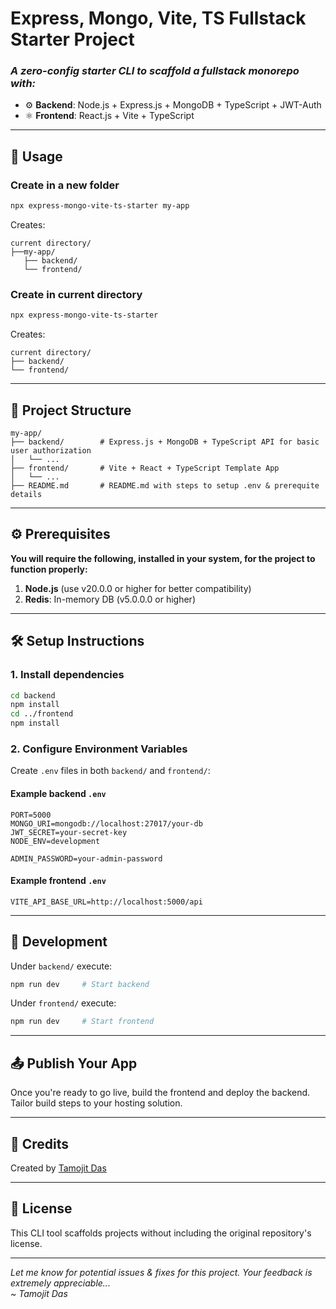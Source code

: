 # Express, Mongo, Vite, TS Fullstack Starter Project

### *A zero-config starter CLI to scaffold a fullstack monorepo with:*

- ⚙️ **Backend**: Node.js + Express.js + MongoDB + TypeScript + JWT-Auth
- ⚛️ **Frontend**: React.js + Vite + TypeScript

---

## 🚀 Usage

### Create in a new folder

```bash
npx express-mongo-vite-ts-starter my-app
```

Creates:

```
current directory/
├──my-app/
   ├── backend/
   └── frontend/
```

### Create in current directory

```bash
npx express-mongo-vite-ts-starter
```

Creates:

```
current directory/
├── backend/
└── frontend/
```

---

## 📁 Project Structure

```
my-app/
├── backend/        # Express.js + MongoDB + TypeScript API for basic user authorization
│   └── ...
├── frontend/       # Vite + React + TypeScript Template App
│   └── ...
├── README.md       # README.md with steps to setup .env & prerequite details
```

---

## ⚙ Prerequisites

**You will require the following, installed in your system, for the project to function properly:**
1. **Node.js** (use v20.0.0 or higher for better compatibility)
2. **Redis**: In-memory DB (v5.0.0.0 or higher)

---


## 🛠 Setup Instructions

### 1. Install dependencies

```bash
cd backend
npm install
cd ../frontend
npm install
```

### 2. Configure Environment Variables

Create `.env` files in both `backend/` and `frontend/`:

#### Example backend `.env`

```
PORT=5000
MONGO_URI=mongodb://localhost:27017/your-db
JWT_SECRET=your-secret-key
NODE_ENV=development

ADMIN_PASSWORD=your-admin-password
```

#### Example frontend `.env`

```
VITE_API_BASE_URL=http://localhost:5000/api
```

---

## 🧪 Development

Under `backend/` execute:

```bash
npm run dev     # Start backend
```

Under `frontend/` execute:

```bash
npm run dev     # Start frontend
```

---

## 📤 Publish Your App

Once you're ready to go live, build the frontend and deploy the backend. Tailor build steps to your hosting solution.

---

## 🙌 Credits

Created by [Tamojit Das](https://github.com/Tamoziit)

---

## 📄 License

This CLI tool scaffolds projects without including the original repository's license.

---

*Let me know for potential issues & fixes for this project. Your feedback is extremely appreciable...*<br>
*~ Tamojit Das*

